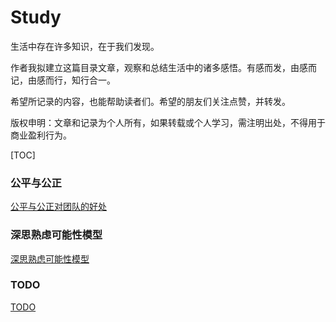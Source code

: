# Study

生活中存在许多知识，在于我们发现。

作者我拟建立这篇目录文章，观察和总结生活中的诸多感悟。有感而发，由感而记，由感而行，知行合一。

希望所记录的内容，也能帮助读者们。希望的朋友们关注点赞，并转发。

版权申明：文章和记录为个人所有，如果转载或个人学习，需注明出处，不得用于商业盈利行为。

[TOC]

### 公平与公正
[公平与公正对团队的好处](./study/公平与公正对团队的好处.md)

### 深思熟虑可能性模型
[深思熟虑可能性模型](./study/深思熟虑可能性模型.md)

### TODO
[TODO](./study/TODO.md)

